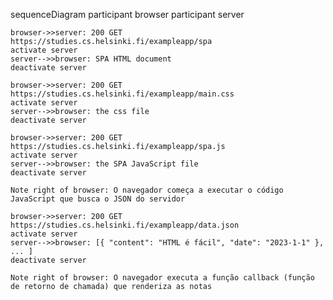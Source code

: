 sequenceDiagram
    participant browser
    participant server

    browser->>server: 200 GET https://studies.cs.helsinki.fi/exampleapp/spa
    activate server
    server-->>browser: SPA HTML document
    deactivate server

    browser->>server: 200 GET https://studies.cs.helsinki.fi/exampleapp/main.css
    activate server
    server-->>browser: the css file
    deactivate server

    browser->>server: 200 GET https://studies.cs.helsinki.fi/exampleapp/spa.js
    activate server
    server-->>browser: the SPA JavaScript file
    deactivate server

    Note right of browser: O navegador começa a executar o código JavaScript que busca o JSON do servidor

    browser->>server: 200 GET https://studies.cs.helsinki.fi/exampleapp/data.json
    activate server
    server-->>browser: [{ "content": "HTML é fácil", "date": "2023-1-1" }, ... ]
    deactivate server

    Note right of browser: O navegador executa a função callback (função de retorno de chamada) que renderiza as notas